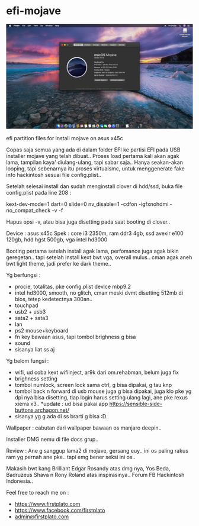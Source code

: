 # efi-mojave

<img src="https://raw.githubusercontent.com/ipang-dwi/efi-mojave/master/img/ss.png" />

efi partition files for install mojave on asus x45c

Copas saja semua yang ada di dalam folder EFI ke partisi EFI pada USB installer mojave yang telah dibuat.. Proses load pertama kali akan agak lama, tampilan kaya' diulang-ulang, tapi sabar saja.. Hanya seakan-akan looping, tapi sebenarnya itu proses virtualsmc, untuk menggenerate fake info hackintosh sesuai file config.plist..

Setelah selesai install dan sudah menginstall clover di hdd/ssd, buka file config.plist pada line 208 :

<string>kext-dev-mode=1 dart=0 slide=0 nv_disable=1 -cdfon -igfxnohdmi -no_compat_check -v -f</string>

Hapus opsi -v, atau bisa juga disetting pada saat booting di clover..

Device : asus x45c
Spek : core i3 2350m, ram ddr3 4gb, ssd avexir e100 120gb, hdd hgst 500gb, vga intel hd3000

Booting pertama setelah install agak lama, perfomance juga agak bikin geregetan.. tapi setelah install kext bwt vga, overall mulus.. cman agak aneh bwt light theme, jadi prefer ke dark theme..

Yg berfungsi :
- procie, totalitas, pke config.plist device mbp9.2
- intel hd3000, smooth, no glitch, cman meski dvmt disetting 512mb di bios, tetep kedetectnya 300an..
- touchpad
- usb2 + usb3
- sata2 + sata3
- lan
- ps2 mouse+keyboard
- fn key bawaan asus, tapi tombol brighness g bisa
- sound
- sisanya liat ss aj

Yg belom fungsi :
- wifi, ud coba kext wifiinject, ar9k dari om.rehabman, belum juga fix
- brighness setting
- tombol numlock, screen lock sama ctrl, g bisa dipakai, g tau knp
- tombol back n forward di usb mouse juga g bisa dipakai, juga klo pke yg dpi nya bisa disetting, tiap login harus setting ulang lagi, ane pke rexus xierra x3.. *update : ud bisa pakai app https://sensible-side-buttons.archagon.net/
- sisanya yg g ada di ss brarti g bisa :D

Wallpaper : cabutan dari wallpaper bawaan os manjaro deepin..

Installer DMG nemu di file docs grup..

Review :
Ane g sanggup lama2 di mojave, gersang euy.. ini os paling rakus ram yg pernah ane pke.. tapi emg bener seksi ini os..

Makasih bwt kang Brilliant Edgar Rosandy atas dmg nya, Yos Beda, Badruzeus Shava n Rony Roland atas inspirasinya.. Forum FB Hackintosh Indonesia..

Feel free to reach me on :
- https://www.firstplato.com
- https://www.facebook.com/firstplato
- admin@firstplato.com
